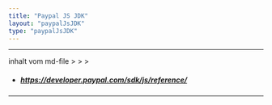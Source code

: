 ```yaml
---
title: "Paypal JS JDK"
layout: "paypalJsJDK"
type: "paypalJsJDK"
---
```


---

inhalt vom md-file > > >

- ##### https://developer.paypal.com/sdk/js/reference/

---



